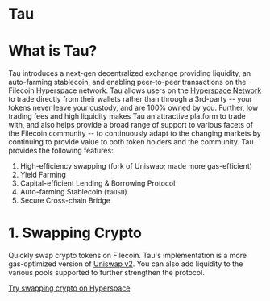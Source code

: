# Tau

# What is Tau?

Tau introduces a next-gen decentralized exchange providing liquidity, an auto-farming stablecoin, and enabling peer-to-peer transactions on the Filecoin Hyperspace network. 
Tau allows users on the [Hyperspace Network](https://fvm.filecoin.io/) to trade directly from their wallets rather than through a 3rd-party -- your tokens never leave your custody, and are 100% owned by you. Further, low trading fees and high liquidity makes Tau an attractive platform to trade with, and also helps provide a broad range of support to various facets of the Filecoin community -- to continuously adapt to the changing markets by continuing to provide value to both token holders and the community. Tau provides the following features:

1. High-efficiency swapping (fork of Uniswap; made more gas-efficient)
2. Yield Farming
3. Capital-efficient Lending & Borrowing Protocol
4. Auto-farming Stablecoin (`taUSD`)
5. Secure Cross-chain Bridge


# 1. Swapping Crypto

Quickly swap crypto tokens on Filecoin. Tau's implementation is a more gas-optimized version of [Uniswap v2](https://uniswap.org/blog/uniswap-v2). You can also add liquidity to the various pools supported to further strengthen the protocol. 


[Try swapping crypto on Hyperspace](https://tau-fvm.vercel.app/en/exchange/swap).